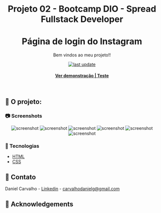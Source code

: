 <div align="center">

  <h1>Projeto 02 - Bootcamp DIO - Spread Fullstack Developer</h1>
  <h1>Página de login do Instagram</h1>
  
  <p>
    Bem vindos ao meu projeto!! 
  </p>
  
  
<!-- Badges -->
<p>

  <a href="">
    <img src="https://img.shields.io/github/last-commit/Louis3797/awesome-readme-template" alt="last update" />
  </a>
  
</p>
   
<h4>
    <a href="https://dio-spread-projeto02-instagram.vercel.app/">Ver demonstração | Teste</a>
</div>

<br />

<!-- About the Project -->
## :star2: O projeto:


<!-- Screenshots -->
### :camera: Screenshots


<div align="center"> 
  <img src="https://user-images.githubusercontent.com/100332887/165665544-3a04d116-f29a-4d90-9028-d57b16a7fa13.png" alt="screenshot" />
  
  <img src="https://user-images.githubusercontent.com/100332887/165665590-c263bbd2-dbcf-46a0-8de9-56a2a78553fb.png" alt="screenshot" />
  
  <img src="https://user-images.githubusercontent.com/100332887/165665633-2a85618b-cc6c-45d9-aea8-e5195e199355.png" alt="screenshot" />
  
  <img src="https://user-images.githubusercontent.com/100332887/165665658-5fab7ba3-0a99-41ef-9885-75f5a2989827.png" alt="screenshot" />
  
  <img src="https://user-images.githubusercontent.com/100332887/165665728-c91ff567-d0d9-4d8f-b73d-d39a1ea11d77.png" alt="screenshot" />
  
  <img src="https://user-images.githubusercontent.com/100332887/165665741-9f44e3e8-e65f-4851-9631-241dd5225ded.png" alt="screenshot" />
</div>


<!-- TechStack -->
### :space_invader: Tecnologias


  <ul>
    <li><a href="https://developer.mozilla.org/pt-BR/docs/Web/HTML">HTML</a></li>
    <li><a href="https://developer.mozilla.org/pt-BR/docs/Web/CSS/">CSS</a></li>
  </ul>


  
<!-- Contact -->
## :handshake: Contato

Daniel Carvalho - [Linkedin](https://www.linkedin.com/in/carvalhodanielg/) - carvalhodanielg@gmail.com



<!-- Acknowledgments -->
## :gem: Acknowledgements
